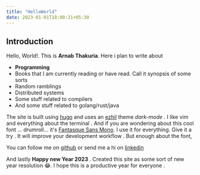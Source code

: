```yaml
---
title: "HelloWorld"
date: 2023-01-01T18:00:21+05:30
---
```


## Introduction 

Hello, World!. This is **Arnab Thakuria**. Here i plan to write about 
- **Programming** 
- Books that I am currently reading or have read. Call it synopsis of some sorts
- Random ramblings 
- Distributed systems 
- Some stuff related to compilers 
- And some stuff related to golang/rust/java

 The site is built using [hugo](https://gohugo.io/getting-started/quick-start/) and uses an [ezhil](https://jamstackthemes.dev/theme/hugo-ezhil/) theme *dark-mode* . I like vim and everything about the terminal . And if you are wondering about this cool font ... drumroll... it's  [Fantasque Sans Mono](https://github.com/belluzj/fantasque-sans). I use it for everything. Give it a try . It will improve  your development workflow . But enough about the font, 
 
You can follow me on [github](https://github.com/naruto678) or send me a hi on [linkedin](https://www.linkedin.com/in/arnab-thakuria-641918143/)

And lastly **Happy new Year 2023** . Created this site as some sort of new year resolution 😂. I hope this is a productive year for everyone . 
